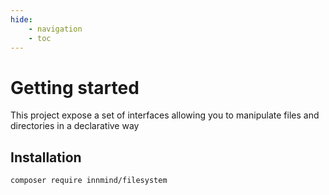 ```yaml
---
hide:
    - navigation
    - toc
---
```


# Getting started

This project expose a set of interfaces allowing you to manipulate files and directories in a declarative way

## Installation

```sh
composer require innmind/filesystem
```
